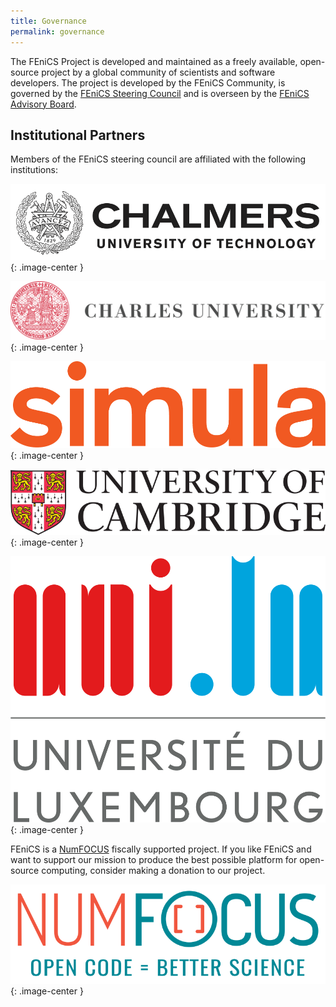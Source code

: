 ```yaml
---
title: Governance
permalink: governance
---
```


The FEniCS Project is developed and maintained as a freely available, open-source project by a 
global community of scientists and software developers. The project is developed by the FEniCS 
Community, is governed by the [FEniCS Steering Council](steering-council.md) and is overseen by the
[FEniCS Advisory Board](advisory-board.md).

## Institutional Partners

Members of the FEniCS steering council are affiliated with the following institutions:

[![Chalmers University](/assets/img/governance/chalmers.png)](http://chalmers.se/){: .image-center }

[![Charles University](/assets/img/governance/charles.jpg)](http://www.cuni.cz/UKEN-1.html){: .image-center }

[![Simula Research Laboratory](/assets/img/governance/simula.png)](http://simula.no/){: .image-center }

[![University of Cambridge](/assets/img/governance/cambridge.png)](http://cam.ac.uk/){: .image-center }

[![University of Luxembourg](/assets/img/governance/luxembourg.png)](http://uni.lu/){: .image-center }

FEniCS is a [NumFOCUS](https://www.numfocus.org/) fiscally supported project. If you like FEniCS and want to support our 
mission to produce the best possible platform for open-source computing, consider making a 
donation to our project.

[![NumFOCUS](/assets/img/numfocus.png)](https://www.numfocus.org/){: .image-center }
